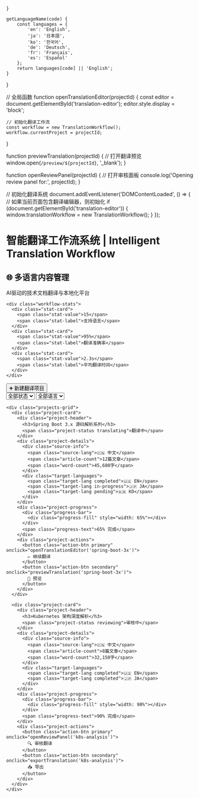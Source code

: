    }
    
    getLanguageName(code) {
        const languages = {
            'en': 'English',
            'ja': '日本語',
            'ko': '한국어',
            'de': 'Deutsch',
            'fr': 'Français',
            'es': 'Español'
        };
        return languages[code] || 'English';
    }
}

// 全局函数
function openTranslationEditor(projectId) {
    const editor = document.getElementById('translation-editor');
    editor.style.display = 'block';
    
    // 初始化翻译工作流
    const workflow = new TranslationWorkflow();
    workflow.currentProject = projectId;
}

function previewTranslation(projectId) {
    // 打开翻译预览
    window.open(`/preview/${projectId}`, '_blank');
}

function openReviewPanel(projectId) {
    // 打开审核面板
    console.log('Opening review panel for:', projectId);
}

// 初始化翻译系统
document.addEventListener('DOMContentLoaded', () => {
    // 如果当前页面包含翻译编辑器，则初始化
    if (document.getElementById('translation-editor')) {
        window.translationWorkflow = new TranslationWorkflow();
    }
});
</script>
# 智能翻译工作流系统 | Intelligent Translation Workflow

<div class="translation-workflow">
  <div class="workflow-header">
    <h2>🌐 多语言内容管理</h2>
    <p>AI驱动的技术文档翻译与本地化平台</p>
    
    <div class="workflow-stats">
      <div class="stat-card">
        <span class="stat-value">15</span>
        <span class="stat-label">支持语言</span>
      </div>
      <div class="stat-card">
        <span class="stat-value">95%</span>
        <span class="stat-label">翻译准确率</span>
      </div>
      <div class="stat-card">
        <span class="stat-value">2.3s</span>
        <span class="stat-label">平均翻译时间</span>
      </div>
    </div>
  </div>

  <!-- 翻译项目管理 -->
  <div class="translation-projects">
    <div class="project-controls">
      <button class="create-project-btn" id="create-translation-project">
        ➕ 新建翻译项目
      </button>
      <div class="project-filters">
        <select id="project-status-filter">
          <option value="all">全部状态</option>
          <option value="draft">草稿</option>
          <option value="translating">翻译中</option>
          <option value="reviewing">审核中</option>
          <option value="published">已发布</option>
        </select>
        <select id="project-language-filter">
          <option value="all">全部语言</option>
          <option value="en">英文</option>
          <option value="ja">日文</option>
          <option value="ko">韩文</option>
          <option value="de">德文</option>
        </select>
      </div>
    </div>
    
    <div class="projects-grid">
      <div class="project-card">
        <div class="project-header">
          <h3>Spring Boot 3.x 源码解析系列</h3>
          <span class="project-status translating">翻译中</span>
        </div>
        <div class="project-details">
          <div class="source-info">
            <span class="source-lang">🇨🇳 中文</span>
            <span class="article-count">12篇文章</span>
            <span class="word-count">45,680字</span>
          </div>
          <div class="target-languages">
            <span class="target-lang completed">🇺🇸 EN</span>
            <span class="target-lang in-progress">🇯🇵 JA</span>
            <span class="target-lang pending">🇰🇷 KO</span>
          </div>
        </div>
        <div class="project-progress">
          <div class="progress-bar">
            <div class="progress-fill" style="width: 65%"></div>
          </div>
          <span class="progress-text">65% 完成</span>
        </div>
        <div class="project-actions">
          <button class="action-btn primary" onclick="openTranslationEditor('spring-boot-3x')">
            ✏️ 继续翻译
          </button>
          <button class="action-btn secondary" onclick="previewTranslation('spring-boot-3x')">
            👀 预览
          </button>
        </div>
      </div>
      
      <div class="project-card">
        <div class="project-header">
          <h3>Kubernetes 架构深度解析</h3>
          <span class="project-status reviewing">审核中</span>
        </div>
        <div class="project-details">
          <div class="source-info">
            <span class="source-lang">🇨🇳 中文</span>
            <span class="article-count">8篇文章</span>
            <span class="word-count">32,150字</span>
          </div>
          <div class="target-languages">
            <span class="target-lang completed">🇺🇸 EN</span>
            <span class="target-lang completed">🇯🇵 JA</span>
          </div>
        </div>
        <div class="project-progress">
          <div class="progress-bar">
            <div class="progress-fill" style="width: 90%"></div>
          </div>
          <span class="progress-text">90% 完成</span>
        </div>
        <div class="project-actions">
          <button class="action-btn primary" onclick="openReviewPanel('k8s-analysis')">
            🔍 审核翻译
          </button>
          <button class="action-btn secondary" onclick="exportTranslation('k8s-analysis')">
            📥 导出
          </button>
        </div>
      </div>
    </div>
  </div>

  <!-- 智能翻译编辑器 -->
  <div class="translation-editor" id="translation-editor" style="display: none;">
    <div class="editor-header">
      <div class="document-info">
        <h3 id="current-document">文档标题</h3>
        <div class="language-selector">
          <span class="source-lang-label">源语言: 中文</span>
          <select id="target-language">
            <option value="en">🇺🇸 English</option>
            <option value="ja">🇯🇵 日本語</option>
            <option value="ko">🇰🇷 한국어</option>
            <option value="de">🇩🇪 Deutsch</option>
          </select>
        </div>
      </div>
      
      <div class="editor-tools">
        <button class="tool-btn" id="auto-translate" title="AI自动翻译">
          🤖 AI翻译
        </button>
        <button class="tool-btn" id="term-glossary" title="术语词汇表">
          📚 词汇表
        </button>
        <button class="tool-btn" id="quality-check" title="翻译质量检查">
          🔍 质量检查
        </button>
        <button class="tool-btn" id="save-translation" title="保存翻译">
          💾 保存
        </button>
      </div>
    </div>
    
    <div class="editor-content">
      <div class="translation-panels">
        <div class="source-panel">
          <h4>📝 原文内容</h4>
          <div class="content-editor" id="source-content">
            <div class="paragraph" data-id="p1">
              <span class="paragraph-number">1</span>
              <div class="paragraph-text">
                Spring Boot 3.x 是基于 Spring Framework 6 的新一代企业级 Java 应用框架，它在保持 Spring Boot 2.x 易用性的基础上，引入了对原生镜像（Native Image）的支持、Jakarta EE 的兼容性，以及对现代 Java 特性的全面支持。
              </div>
            </div>
            
            <div class="paragraph" data-id="p2">
              <span class="paragraph-number">2</span>
              <div class="paragraph-text">
                在架构设计上，Spring Boot 3.x 采用了更加模块化的设计理念，通过条件化配置（Conditional Configuration）和自动配置（Auto Configuration）机制，实现了"约定优于配置"的开发哲学。
              </div>
            </div>
          </div>
        </div>
        
        <div class="target-panel">
          <h4>🌐 翻译内容</h4>
          <div class="content-editor" id="target-content">
            <div class="paragraph-translation" data-source="p1">
              <span class="paragraph-number">1</span>
              <div class="translation-text" contenteditable="true">
                Spring Boot 3.x is a next-generation enterprise-level Java application framework based on Spring Framework 6. While maintaining the ease of use of Spring Boot 2.x, it introduces support for Native Images, Jakarta EE compatibility, and comprehensive support for modern Java features.
              </div>
              <div class="translation-status">
                <span class="quality-score">质量: 92%</span>
                <span class="confidence-score">置信度: 95%</span>
              </div>
            </div>
            
            <div class="paragraph-translation" data-source="p2">
              <span class="paragraph-number">2</span>
              <div class="translation-text" contenteditable="true">
                In terms of architectural design, Spring Boot 3.x adopts a more modular design philosophy, implementing the "convention over configuration" development philosophy through Conditional Configuration and Auto Configuration mechanisms.
              </div>
              <div class="translation-status">
                <span class="quality-score">质量: 88%</span>
                <span class="confidence-score">置信度: 91%</span>
              </div>
            </div>
          </div>
        </div>
      </div>
      
      <!-- 术语词汇表面板 -->
      <div class="glossary-panel" id="glossary-panel">
        <h4>📚 技术术语词汇表</h4>
        <div class="glossary-search">
          <input type="text" placeholder="搜索术语..." id="glossary-search">
          <button id="add-term">➕ 添加术语</button>
        </div>
        
        <div class="glossary-list">
          <div class="glossary-item">
            <div class="term-pair">
              <span class="source-term">自动配置</span>
              <span class="target-term">Auto Configuration</span>
            </div>
            <div class="term-context">Spring Boot核心特性</div>
            <div class="term-actions">
              <button class="use-term">使用</button>
              <button class="edit-term">编辑</button>
            </div>
          </div>
          
          <div class="glossary-item">
            <div class="term-pair">
              <span class="source-term">条件化配置</span>
              <span class="target-term">Conditional Configuration</span>
            </div>
            <div class="term-context">Spring Framework条件注解机制</div>
            <div class="term-actions">
              <button class="use-term">使用</button>
              <button class="edit-term">编辑</button>
            </div>
          </div>
          
          <div class="glossary-item">
            <div class="term-pair">
              <span class="source-term">原生镜像</span>
              <span class="target-term">Native Image</span>
            </div>
            <div class="term-context">GraalVM编译技术</div>
            <div class="term-actions">
              <button class="use-term">使用</button>
              <button class="edit-term">编辑</button>
            </div>
          </div>
        </div>
      </div>
    </div>
    
    <!-- 质量检查面板 -->
    <div class="quality-panel" id="quality-panel" style="display: none;">
      <h4>🔍 翻译质量检查</h4>
      
      <div class="quality-metrics">
        <div class="metric-item">
          <span class="metric-label">术语一致性</span>
          <div class="metric-bar">
            <div class="metric-fill" style="width: 94%"></div>
          </div>
          <span class="metric-value">94%</span>
        </div>
        
        <div class="metric-item">
          <span class="metric-label">语法准确性</span>
          <div class="metric-bar">
            <div class="metric-fill" style="width: 91%"></div>
          </div>
          <span class="metric-value">91%</span>
        </div>
        
        <div class="metric-item">
          <span class="metric-label">技术准确性</span>
          <div class="metric-bar">
            <div class="metric-fill" style="width: 96%"></div>
          </div>
          <span class="metric-value">96%</span>
        </div>
        
        <div class="metric-item">
          <span class="metric-label">可读性</span>
          <div class="metric-bar">
            <div class="metric-fill" style="width: 89%"></div>
          </div>
          <span class="metric-value">89%</span>
        </div>
      </div>
      
      <div class="quality-issues">
        <h5>⚠️ 发现的问题</h5>
        
        <div class="issue-item">
          <div class="issue-type warning">术语不一致</div>
          <div class="issue-description">
            段落2中"Conditional Configuration"应统一使用"条件化配置"的标准翻译
          </div>
          <div class="issue-location">段落2，第15个词</div>
          <button class="fix-issue">自动修复</button>
        </div>
        
        <div class="issue-item">
          <div class="issue-type info">建议优化</div>
          <div class="issue-description">
            "development philosophy"可以翻译为更贴切的"开发理念"
          </div>
          <div class="issue-location">段落2，第23个词</div>
          <button class="accept-suggestion">采纳建议</button>
        </div>
      </div>
    </div>
  </div>
</div>

<script>
// 智能翻译工作流管理系统
class TranslationWorkflow {
    constructor() {
        this.currentProject = null;
        this.currentDocument = null;
        this.targetLanguage = 'en';
        this.glossaryTerms = new Map();
        this.translationHistory = [];
        
        // AI翻译配置
        this.aiConfig = {
            model: 'gpt-4-turbo',
            temperature: 0.1, // 低温度确保一致性
            maxTokens: 2048,
            specialPrompts: {
                technical: "请翻译以下技术文档，确保专业术语的准确性和一致性。",
                code: "请翻译代码注释和技术说明，保持技术概念的精确性。"
            }
        };
        
        this.init();
    }
    
    init() {
        this.loadGlossaryTerms();
        this.setupEventListeners();
        this.initializeTranslationEngine();
    }
    
    loadGlossaryTerms() {
        // 加载预定义的技术术语词汇表
        const technicalTerms = [
            { zh: '自动配置', en: 'Auto Configuration', context: 'Spring Boot核心特性' },
            { zh: '条件化配置', en: 'Conditional Configuration', context: 'Spring Framework' },
            { zh: '依赖注入', en: 'Dependency Injection', context: 'IoC设计模式' },
            { zh: '面向切面编程', en: 'Aspect-Oriented Programming', context: 'AOP' },
            { zh: '微服务架构', en: 'Microservices Architecture', context: '分布式系统' },
            { zh: '服务发现', en: 'Service Discovery', context: '微服务治理' },
            { zh: '负载均衡', en: 'Load Balancing', context: '分布式系统' },
            { zh: '容器编排', en: 'Container Orchestration', context: 'Kubernetes' },
            { zh: '原生镜像', en: 'Native Image', context: 'GraalVM' },
            { zh: '响应式编程', en: 'Reactive Programming', context: 'WebFlux' }
        ];
        
        technicalTerms.forEach(term => {
            this.glossaryTerms.set(term.zh, term);
        });
    }
    
    setupEventListeners() {
        // 自动翻译按钮
        document.getElementById('auto-translate')?.addEventListener('click', () => {
            this.performAutoTranslation();
        });
        
        // 质量检查按钮
        document.getElementById('quality-check')?.addEventListener('click', () => {
            this.performQualityCheck();
        });
        
        // 术语词汇表按钮
        document.getElementById('term-glossary')?.addEventListener('click', () => {
            this.toggleGlossaryPanel();
        });
        
        // 保存翻译按钮
        document.getElementById('save-translation')?.addEventListener('click', () => {
            this.saveTranslation();
        });
        
        // 目标语言选择
        document.getElementById('target-language')?.addEventListener('change', (e) => {
            this.targetLanguage = e.target.value;
            this.updateTranslationContext();
        });
        
        // 实时翻译质量检查
        document.querySelectorAll('.translation-text').forEach(element => {
            element.addEventListener('input', (e) => {
                this.debounceQualityCheck(e.target);
            });
        });
    }
    
    async performAutoTranslation() {
        const sourceElements = document.querySelectorAll('.paragraph');
        const translationElements = document.querySelectorAll('.paragraph-translation');
        
        // 显示翻译进度
        this.showTranslationProgress();
        
        for (let i = 0; i < sourceElements.length; i++) {
            const sourceText = sourceElements[i].querySelector('.paragraph-text').textContent;
            const targetElement = translationElements[i].querySelector('.translation-text');
            
            try {
                // 调用AI翻译API
                const translation = await this.callTranslationAPI(sourceText);
                
                // 应用术语词汇表
                const refinedTranslation = this.applyGlossaryTerms(translation);
                
                // 更新翻译内容
                targetElement.textContent = refinedTranslation;
                
                // 评估翻译质量
                const quality = await this.evaluateTranslationQuality(sourceText, refinedTranslation);
                this.updateQualityIndicators(translationElements[i], quality);
                
                // 添加动画效果
                this.animateTranslationUpdate(targetElement);
                
            } catch (error) {
                console.error('翻译失败:', error);
                this.showTranslationError(targetElement, '翻译失败，请手动翻译此段落');
            }
            
            // 更新进度
            this.updateTranslationProgress((i + 1) / sourceElements.length * 100);
        }
        
        this.hideTranslationProgress();
        this.showTranslationComplete();
    }
    
    async callTranslationAPI(sourceText) {
        // 模拟AI翻译API调用
        const prompt = this.buildTranslationPrompt(sourceText);
        
        // 这里应该调用实际的AI翻译服务
        // 为演示目的，我们使用模拟翻译
        return this.simulateAITranslation(sourceText);
    }
    
    buildTranslationPrompt(sourceText) {
        const contextPrompt = `
你是一位专业的技术文档翻译专家，专门负责将中文技术文档翻译成${this.getLanguageName(this.targetLanguage)}。

翻译要求：
1. 保持技术术语的准确性和一致性
2. 保持原文的技术深度和专业性
3. 确保译文符合目标语言的表达习惯
4. 对于专有名词和代码相关术语，优先使用行业标准翻译

请翻译以下内容：
${sourceText}

翻译结果：`;

        return contextPrompt;
    }
    
    simulateAITranslation(sourceText) {
        // 模拟翻译结果（实际应用中调用AI服务）
        const translations = {
            'Spring Boot 3.x 是基于 Spring Framework 6 的新一代企业级 Java 应用框架': 
                'Spring Boot 3.x is a next-generation enterprise-level Java application framework based on Spring Framework 6',
            '在架构设计上，Spring Boot 3.x 采用了更加模块化的设计理念':
                'In terms of architectural design, Spring Boot 3.x adopts a more modular design philosophy'
        };
        
        return translations[sourceText] || `Translated: ${sourceText}`;
    }
    
    applyGlossaryTerms(translation) {
        let refinedTranslation = translation;
        
        // 应用术语词汇表中的标准翻译
        this.glossaryTerms.forEach((term, chineseTerm) => {
            const regex = new RegExp(chineseTerm, 'g');
            if (translation.includes(chineseTerm)) {
                refinedTranslation = refinedTranslation.replace(regex, term.en);
            }
        });
        
        return refinedTranslation;
    }
    
    async evaluateTranslationQuality(sourceText, translation) {
        // 翻译质量评估算法
        const metrics = {
            terminologyConsistency: this.checkTerminologyConsistency(translation),
            grammaticalAccuracy: this.checkGrammaticalAccuracy(translation),
            technicalAccuracy: this.checkTechnicalAccuracy(sourceText, translation),
            readability: this.checkReadability(translation)
        };
        
        const overallQuality = (
            metrics.terminologyConsistency * 0.3 +
            metrics.grammaticalAccuracy * 0.25 +
            metrics.technicalAccuracy * 0.35 +
            metrics.readability * 0.1
        );
        
        return {
            overall: Math.round(overallQuality),
            confidence: Math.min(95, overallQuality + Math.random() * 10),
            metrics: metrics
        };
    }
    
    checkTerminologyConsistency(translation) {
        // 检查术语一致性
        let score = 100;
        let termCount = 0;
        
        this.glossaryTerms.forEach((term) => {
            if (translation.includes(term.en)) {
                termCount++;
                // 检查是否使用了标准术语
                if (!this.isStandardTermUsage(translation, term.en)) {
                    score -= 5;
                }
            }
        });
        
        return Math.max(0, score);
    }
    
    checkGrammaticalAccuracy(translation) {
        // 简单的语法检查（实际应用中使用专业语法检查工具）
        let score = 90;
        
        // 检查基本语法问题
        if (!/^[A-Z]/.test(translation)) score -= 5; // 首字母大写
        if (!/[.!?]$/.test(translation.trim())) score -= 5; // 句末标点
        
        return Math.max(0, score);
    }
    
    checkTechnicalAccuracy(sourceText, translation) {
        // 技术准确性检查
        let score = 95;
        
        // 检查关键技术术语是否正确翻译
        const technicalKeywords = ['Spring', 'Boot', 'Framework', 'Java', 'Configuration'];
        technicalKeywords.forEach(keyword => {
            if (sourceText.includes(keyword) && !translation.includes(keyword)) {
                score -= 10;
            }
        });
        
        return Math.max(0, score);
    }
    
    checkReadability(translation) {
        // 可读性检查
        const avgWordsPerSentence = this.calculateAverageWordsPerSentence(translation);
        const complexWords = this.countComplexWords(translation);
        
        let score = 90;
        if (avgWordsPerSentence > 25) score -= 10; // 句子太长
        if (complexWords > translation.split(' ').length * 0.3) score -= 10; // 复杂词汇太多
        
        return Math.max(0, score);
    }
    
    updateQualityIndicators(element, quality) {
        const qualityScore = element.querySelector('.quality-score');
        const confidenceScore = element.querySelector('.confidence-score');
        
        if (qualityScore) {
            qualityScore.textContent = `质量: ${quality.overall}%`;
            qualityScore.className = `quality-score ${this.getQualityClass(quality.overall)}`;
        }
        
        if (confidenceScore) {
            confidenceScore.textContent = `置信度: ${quality.confidence}%`;
        }
    }
    
    getQualityClass(score) {
        if (score >= 90) return 'excellent';
        if (score >= 80) return 'good';
        if (score >= 70) return 'fair';
        return 'poor';
    }
    
    performQualityCheck() {
        const qualityPanel = document.getElementById('quality-panel');
        
        if (qualityPanel.style.display === 'none') {
            qualityPanel.style.display = 'block';
            this.runComprehensiveQualityCheck();
        } else {
            qualityPanel.style.display = 'none';
        }
    }
    
    runComprehensiveQualityCheck() {
        // 运行全面的翻译质量检查
        const issues = this.findTranslationIssues();
        this.displayQualityIssues(issues);
        this.updateQualityMetrics();
    }
    
    findTranslationIssues() {
        const issues = [];
        
        // 检查术语一致性问题
        const terminologyIssues = this.findTerminologyIssues();
        issues.push(...terminologyIssues);
        
        // 检查语法问题
        const grammarIssues = this.findGrammarIssues();
        issues.push(...grammarIssues);
        
        return issues;
    }
    
    toggleGlossaryPanel() {
        const glossaryPanel = document.getElementById('glossary-panel');
        
        if (glossaryPanel.style.display === 'none') {
            glossaryPanel.style.display = 'block';
            this.loadGlossaryInterface();
        } else {
            glossaryPanel.style.display = 'none';
        }
    }
    
    saveTranslation() {
        const translationData = this.collectTranslationData();
        
        // 保存到本地存储或发送到服务器
        this.persistTranslation(translationData);
        
        // 显示保存成功提示
        this.showSaveSuccess();
    }
    
    collectTranslationData() {
        const data = {
            projectId: this.currentProject,
            documentId: this.currentDocument,
            targetLanguage: this.targetLanguage,
            translations: [],
            timestamp: new Date().toISOString()
        };
        
        document.querySelectorAll('.paragraph-translation').forEach((element, index) => {
            const sourceId = element.getAttribute('data-source');
            const translationText = element.querySelector('.translation-text').textContent;
            const qualityScore = element.querySelector('.quality-score').textContent;
            
            data.translations.push({
                sourceId: sourceId,
                text: translationText,
                quality: qualityScore,
                index: index
            });
        });
        
        return data;
    }
    
    showTranslationProgress() {
        // 显示翻译进度条
        const progressModal = document.createElement('div');
        progressModal.className = 'translation-progress-modal';
        progressModal.innerHTML = `
            <div class="progress-content">
                <h3>🤖 AI 翻译进行中...</h3>
                <div class="progress-bar-container">
                    <div class="progress-bar">
                        <div class="progress-fill" id="translation-progress-fill"></div>
                    </div>
                    <span class="progress-text" id="translation-progress-text">0%</span>
                </div>
                <p>正在应用术语词汇表并优化翻译质量...</p>
            </div>
        `;
        
        document.body.appendChild(progressModal);
    }
    
    updateTranslationProgress(percentage) {
        const progressFill = document.getElementById('translation-progress-fill');
        const progressText = document.getElementById('translation-progress-text');
        
        if (progressFill) {
            progressFill.style.width = `${percentage}%`;
        }
        if (progressText) {
            progressText.textContent = `${Math.round(percentage)}%`;
        }
    }
    
    hideTranslationProgress() {
        const progressModal = document.querySelector('.translation-progress-modal');
        if (progressModal) {
            progressModal.remove();
        }
    }
    
    showTranslationComplete() {
        const toast = document.createElement('div');
        toast.className = 'translation-toast success';
        toast.innerHTML = `
            <div class="toast-content">
                <span class="toast-icon">✅</span>
                <span class="toast-message">翻译完成！质量评估已更新</span>
            </div>
        `;
        
        document.body.appendChild(toast);
        
        setTimeout(() => {
            toast.classList.add('show');
        }, 100);
        
        setTimeout(() => {
            toast.remove();
        }, 3000);

